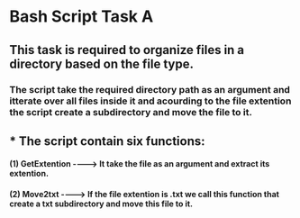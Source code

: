 # Bash Script Task A
## This task is required to organize files in a directory based on the file type.
### The script take the required directory path as an argument and itterate over all files inside it and acourding to the file extention the script create a subdirectory and move the file to it.
## * The script contain six functions:
#### (1) GetExtention ----> It take the file as an argument and extract its extention.
#### (2) Move2txt ----> If the file extention is .txt we call this function that create a txt subdirectory and move this file to it. 

